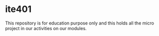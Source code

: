 # ite401

This repository is for education purpose only and this holds all the micro project in our activities on our modules.
